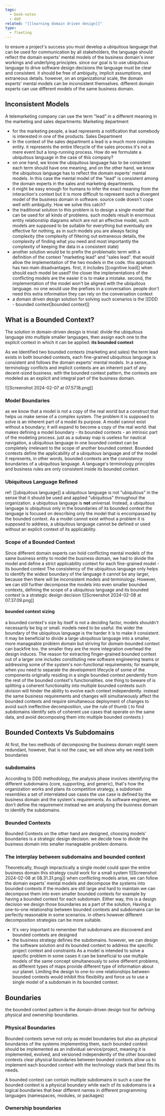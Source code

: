 ```yaml
---
tags:
  - book-notes
  - ddd
related: "[[learning domain driven design]]"
type:
  - fleeting
---
```

to ensure a project's success you must develop a ubiquitous language that can be used for communication by all stakeholders, the language should reflect the domain experts' mental models of the business domain's inner workings and underlying principles. since our goal is to use ubiquitous language to drive software design decisions the language must be clear and consistent. it should be free of ambiguity, implicit assumptions, and extraneous details. however, on an organizational scale, the domain experts' mental models can be inconsistent themselves. different domain experts can use different models of the same business domain.

## Inconsistent Models

A telemarketing company can use the term "lead" in a different meaning in the marketing and sales departments:
Marketing department 
- for the marketing people, a lead represents a notification that somebody is interested in one of the products. 
Sales Department 
- In the context of the sales department a lead is a much more complex entity. it represents the entire lifecycle of the sales process it's not a mere event but a long-running process.
How do we formulate a ubiquitous language in the case of this company?
- on one hand, we know the ubiquitous language has to be consistent each term should have one meaning, and on the other hand, we know the ubiquitous language has to reflect the domain experts' mental models. In this case the mental model of the "lead" is consistent among the domain experts in the sales and marketing departments. 
- it might be easy enough for humans to infer the exact meaning from the interaction's context but it is more difficult to represent such a divergent model of the business domain in software. source code doesn't cope well with ambiguity.
How we solve this catch?
- the traditional solution to this problem is to design a single model that can be used for all kinds of problems. such models result in enormous entity relationship diagrams which are not an effective model, such models are supposed to be suitable for everything but eventually are effective for nothing, as in such models you are always facing complexity (the complexity of filtering out extraneous details, the complexity of finding what you need and most importantly the complexity of keeping the data in a consistent state)
- another solution would be to prefix the problematic term with a definition of the context "marketing lead" and "sales lead". that would allow the implementation of the two models in the code. this approach has two main disadvantages. first, it includes [[cognitive load]] when should each model be used? the closer the implementations of the conflicting models are the easier it is to make a mistake. second, the implementation of the model won't be aligned with the ubiquitous language. no one would use the prefixes in a conversation. people don't need this extra information they can rely on the conversation context
- a domain driven design solution for solving such scenarios is the [[DDD - bounded context|bounded context]]

## What is a Bounded Context?

The solution in domain-driven design is trivial: divide the ubiquitous language into multiple smaller languages, then assign each one to the explicit context in which it can be applied: **its bounded context**

As we Identified two bounded contexts (marketing and sales) the term lead exists in both bounded contexts, each fine-grained ubiquitous language is consistent and follows the domain experts' mental models.
In a sense, terminology conflicts and implicit contexts are an inherent part of any decent-sized business. with the bounded context pattern, the contexts are modeled as an explicit and integral part of the business domain.

![[Screenshot 2024-02-07 at 07.57.18.png]]


### Model Boundaries

as we know that a model is not a copy of the real world but a construct that helps us make sense of a complex system. The problem it is supposed to solve is an inherent part of a model its purpose. A model cannot exist without a boundary; it will expand to become a copy of the real world. that makes defining a model boundary - its bounded contexts - an intrinsic part of the modeling process. 
just as a subway map is useless for nautical navigation, a ubiquitous language in one bounded context can be completely irrelevant to the scope of another bounded context.
Bounded contexts define the applicability of a ubiquitous language and of the model it represents, in other words, bounded contexts are the consistency boundaries of a ubiquitous language. A language's terminology principles and business rules are only consistent inside its bounded context.

### Ubiquitous Language Refined 
ref:  [[ubiquitous language]]
a ubiquitous language is not "ubiquitous" in the sense that it should be used and applied "ubiquitous" throughout the organization. a ubiquitous language is **not** universal. 
Instead, a ubiquitous language is ubiquitous only in the boundaries of its bounded context the language is focused on describing only the model that is encompassed by the bounded context. As a model cannot exist without a problem it is supposed to address, a ubiquitous language cannot be defined or used without an explicit context of its applicability.

### Scope of a Bounded Context 
Since different domain experts can hold conflicting mental models of the same business entity to model the business domain, we had to divide the model and define a strict applicability context for each fine-grained model - its bounded context
The consistency of the ubiquitous language only helps to identify the widest boundary of the language it cannot be any larger, because then there will be inconsistent models and terminology. However, we can still further decompose the models into even smaller bounded contexts, defining the scope of a ubiquitous language and its bounded context is a strategic design decision
![[Screenshot 2024-02-08 at 07.37.09.png]]

#### bounded context sizing 
a bounded context's size by itself is not a deciding factor, models shouldn't necessarily be big or small. models need to be useful. the wider the boundary of the ubiquitous language is the harder it is to make it consistent. it may be beneficial to divide a large ubiquitous language into a smaller, more manageable problem domain but striving for domain-bounded context can backfire too. the smaller they are the more integration overhead the design induces.
The reason for extracting finger-grained bounded context out of a larger one includes constituting new software engineering teams or addressing some of the system's non-functional requirements; for example, when you need to separate the development lifecycle of some of the components originally residing in a single bounded context pendently from the rest of the bounded context's functionalities. one thing to beware of is splitting a coherent functionality into multiple bounded contexts such division will hinder the ability to evolve each context independently. instead the same business requirements and changes will simultaneously affect the bounded contexts and require simultaneous deployment of changes to avoid such ineffective decomposition, use the rule of thumb ( to find subdomains identify sets of coherent use cases that operate on the same data, and avoid decomposing them into multiple bounded contexts )

## Bounded Contexts Vs Subdomains 

At first, the two methods of decomposing the business domain might seem redundant, however, that is not the case, we will show why we need both boundaries 

### subdomains 
According to DDD methodology, the analysis phase involves identifying the different subdomains (core, supporting, and generic), that's how the organization works and plans its competitive strategy, a subdomain resembles a set of interrelated use cases the use case is defined by the business domain and the system's requirements. As software engineer, we don't define the requirement instead we are analysing the business domain to identify the subdomains. 
### Bounded Contexts

Bounded Contexts on the other hand are designed, choosing models' boundaries is a strategic design decision. we decide how to divide the business domain into smaller manageable problem domains. 

### The interplay between subdomains and bounded context 

Theoretically, though impractically a single model could span the entire business domain this strategy could work for a small system
![[Screenshot 2024-02-08 at 08.31.31.png]]
when conflicting models arise, we can follow the domain experts' mental models and decompose the systems into bounded contexts
if the models are still large and hard to maintain we can decompose them into even smaller bounded contexts for example by having a bounded context for each subdomain.
Either way, this is a design decision we design those boundaries as a part of the solution, Having a one-to-one relationship between bounded contexts and subdomains can be perfectly reasonable in some scenarios. in others however different decomposition strategies can be more suitable.

- It's very important to remember that subdomains are discovered and bounded contexts are designed 
- the business strategy defines the subdomains. 
however, we can design the software solution and its bounded context to address the specific project context and constraints As a model is intended to solve a specific problem in some cases it can be beneficial to use multiple models of the same concept simultaneously to solve different problems, as different types of maps provide different type of information about our planet.
Limiting the design to one-to-one relationships between bounded contexts would inhibit this flexibility and force us to use a single model of a subdomain in its bounded context.


## Boundaries 
the bounded context pattern is the domain-driven design tool for defining physical and ownership boundaries.

### Physical Boundaries 

Bounded contexts serve not only as model boundaries but also as physical boundaries of the systems implementing them, each bounded context should be implemented as an individual service/project, meaning it is implemented, evolved, and versioned independently of the other bounded contexts
clear physical boundaries between bounded contexts allow us to implement each bounded context with the technology stack that best fits its needs.

A bounded context can contain multiple subdomains in such a case the bounded context is a physical boundary while each of its subdomains is a logical boundaries that bear different names in different programming languages (namespaces, modules, or packages)

### Ownership boundaries 
